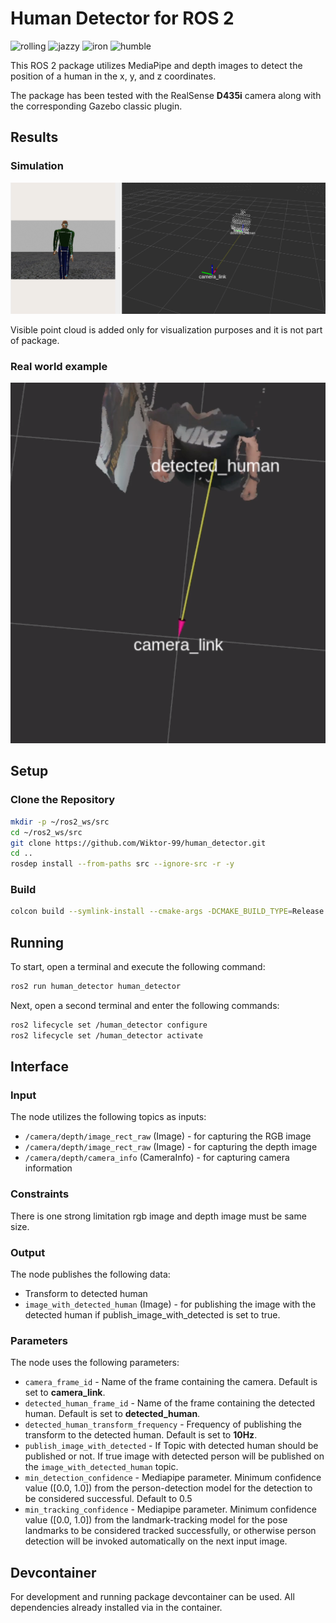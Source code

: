 # Human Detector for ROS 2
![rolling](https://github.com/Wiktor-99/human_detector/actions/workflows/build_and_test_rolling.yaml/badge.svg)
![jazzy](https://github.com/Wiktor-99/human_detector/actions/workflows/build_and_test_jazzy.yaml/badge.svg)
![iron](https://github.com/Wiktor-99/human_detector/actions/workflows/build_and_test_iron.yaml/badge.svg)
![humble](https://github.com/Wiktor-99/human_detector/actions/workflows/build_and_test_humble.yaml/badge.svg)

This ROS 2 package utilizes MediaPipe and depth images to detect the position of a human in the x, y, and z coordinates.

The package has been tested with the RealSense **D435i** camera along with the corresponding Gazebo classic plugin.

## Results

### Simulation
![detected human](/images/detected_human.png " ")

Visible point cloud is added only for visualization purposes and it is not part of package.

### Real world example
![real world example](/images/real_world_example.png " ")


## Setup

### Clone the Repository
```bash
mkdir -p ~/ros2_ws/src
cd ~/ros2_ws/src
git clone https://github.com/Wiktor-99/human_detector.git
cd ..
rosdep install --from-paths src --ignore-src -r -y

```
### Build

```bash
colcon build --symlink-install --cmake-args -DCMAKE_BUILD_TYPE=Release
```

## Running
To start, open a terminal and execute the following command:
```bash
ros2 run human_detector human_detector
```
Next, open a second terminal and enter the following commands:
```bash
ros2 lifecycle set /human_detector configure
ros2 lifecycle set /human_detector activate
```

## Interface

### Input
The node utilizes the following topics as inputs:
- `/camera/depth/image_rect_raw` (Image) - for capturing the RGB image
- `/camera/depth/image_rect_raw` (Image) - for capturing the depth image
- `/camera/depth/camera_info` (CameraInfo) - for capturing camera information

### Constraints
There is one strong limitation rgb image and depth image must be same size.

### Output
The node publishes the following data:
- Transform to detected human
- `image_with_detected_human` (Image) - for publishing the image with the detected human if publish_image_with_detected is set to true.

### Parameters
The node uses the following parameters:
- `camera_frame_id` - Name of the frame containing the camera. Default is set to **camera_link**.
- `detected_human_frame_id` - Name of the frame containing the detected human. Default is set to **detected_human**.
- `detected_human_transform_frequency` - Frequency of publishing the transform to the detected human. Default is set to **10Hz**.
- `publish_image_with_detected` - If Topic with detected human should be published or not. If true image with detected person will be published on the
`image_with_detected_human` topic.
- `min_detection_confidence` - Mediapipe parameter. Minimum confidence value ([0.0, 1.0]) from the person-detection model for
    the detection to be considered successful. Default to 0.5
- `min_tracking_confidence` - Mediapipe parameter. Minimum confidence value ([0.0, 1.0]) from the landmark-tracking model for
    the pose landmarks to be considered tracked successfully, or otherwise person detection will be invoked automatically on the next input image.

## Devcontainer
For development and running package devcontainer can be used. All dependencies already installed via in the container.
